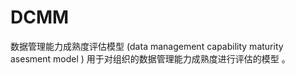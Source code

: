 # DCMM
数据管理能力成熟度评估模型 (data management capability maturity asesment model ) 用于对组织的数据管理能力成熟度进行评估的模型 。
